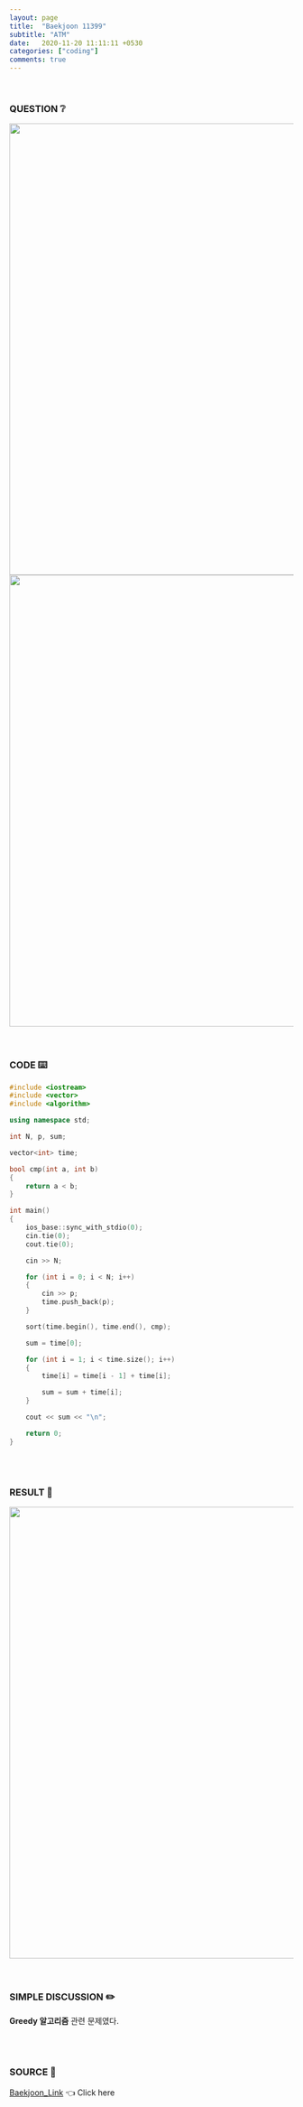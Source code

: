 ```yaml
---
layout: page
title:  "Baekjoon 11399"
subtitle: "ATM"
date:   2020-11-20 11:11:11 +0530
categories: ["coding"]
comments: true
---
```


<br>

### QUESTION ❔

<img src="{{ '/assets/baekjoon/11399.jpg' }}" style="width: 800px; height: auto; margin-left: auto; margin-right: auto; display: block;">
<img src="{{ '/assets/baekjoon/11399a.jpg' }}" style="width: 800px; height: auto; margin-left: auto; margin-right: auto; display: block;">  

<br>
<br>

### CODE ⌨️

```c++
#include <iostream>
#include <vector>
#include <algorithm>

using namespace std;

int N, p, sum;

vector<int> time;

bool cmp(int a, int b)
{
	return a < b;
}

int main()
{
	ios_base::sync_with_stdio(0);
	cin.tie(0);
	cout.tie(0);

	cin >> N;

	for (int i = 0; i < N; i++)
	{
		cin >> p;
		time.push_back(p);
	}

	sort(time.begin(), time.end(), cmp);

	sum = time[0];

	for (int i = 1; i < time.size(); i++)
	{
		time[i] = time[i - 1] + time[i];

		sum = sum + time[i];
	}

	cout << sum << "\n";

	return 0;
}
```  

<br>
<br>

### RESULT 💛

<img src="{{ '/assets/baekjoon/11399r.jpg' }}" style="width: 800px; height: auto; margin-left: auto; margin-right: auto; display: block;">  

<br>
<br>

### SIMPLE DISCUSSION ✏️

**Greedy 알고리즘** 관련 문제였다.  

<br>
<br>

### SOURCE 💎

[Baekjoon_Link][link] 👈 Click here  

<br>
<br>

<script src="https://utteranc.es/client.js"
        repo="DCherish/DCherish.github.io"
        issue-term="pathname"
        theme="boxy-light"
        crossorigin="anonymous"
        async>
</script>

[link]: https://www.acmicpc.net/problem/11399